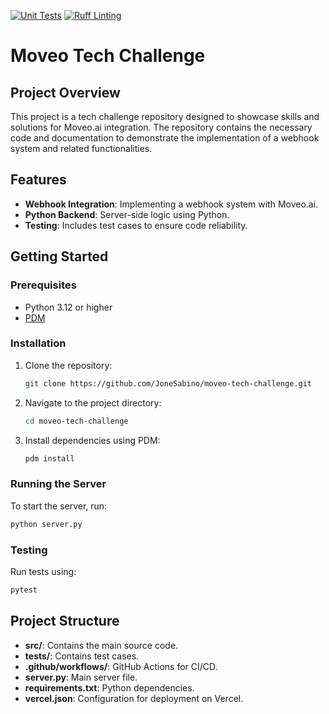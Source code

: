 [![Unit Tests](https://github.com/JoneSabino/moveo-tech-challenge/actions/workflows/run-tests.yml/badge.svg)](https://github.com/JoneSabino/moveo-tech-challenge/actions/workflows/run-tests.yml)
[![Ruff Linting](https://github.com/JoneSabino/moveo-tech-challenge/actions/workflows/run-lint.yml/badge.svg)](https://github.com/JoneSabino/moveo-tech-challenge/actions/workflows/run-lint.yml)

# Moveo Tech Challenge

## Project Overview
This project is a tech challenge repository designed to showcase skills and solutions for Moveo.ai integration. The repository contains the necessary code and documentation to demonstrate the implementation of a webhook system and related functionalities.

## Features
- **Webhook Integration**: Implementing a webhook system with Moveo.ai.
- **Python Backend**: Server-side logic using Python.
- **Testing**: Includes test cases to ensure code reliability.

## Getting Started

### Prerequisites
- Python 3.12 or higher
- [PDM](https://pdm.fming.dev/latest/)

### Installation

1. Clone the repository:
    ```bash
    git clone https://github.com/JoneSabino/moveo-tech-challenge.git
    ```
2. Navigate to the project directory:
    ```bash
    cd moveo-tech-challenge
    ```
3. Install dependencies using PDM:
    ```bash
    pdm install
    ```

### Running the Server
To start the server, run:
```bash
python server.py
```

### Testing
Run tests using:
```bash
pytest
```

## Project Structure

- **src/**: Contains the main source code.
- **tests/**: Contains test cases.
- **.github/workflows/**: GitHub Actions for CI/CD.
- **server.py**: Main server file.
- **requirements.txt**: Python dependencies.
- **vercel.json**: Configuration for deployment on Vercel.
